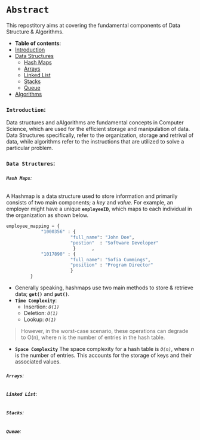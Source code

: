 
# **`Abstract`**

This repostitory aims at covering the fundamental components of Data Structure & Algorithms.

-  **Table of contents**:
  - [Introduction](#introduction)
  - [Data Structures](#data-structures)
    - [Hash Maps](#hash-maps)
    - [ Arrays](#arrays)
    - [Linked List](#linked-list)
    - [ Stacks](#stacks)
    - [ Queue](#queue)
  - [Algorithms](#algorithms)
  



### **`Introduction`**: 

Data structures and aAlgorithms are fundamental concepts in Computer Science, which are used for the efficient storage and manipulation of data.
Data Structures specifically, refer to the organization, storage and retrival of data, while algorithms refer to the instructions that are utilized to solve a particular problem.





### **`Data Structures`**:


###### **`Hash Maps`**:


A Hashmap is a data structure used to store information and primarily consists of two main components; a *key* and *value*. For example, an employer might have a unique **`employeeID`**, which maps to each individual in the organization as shown below.

```python
employee_mapping = {
             "1000356" : {
                        "full_name": "John Doe",
                        "postion"  : "Software Developer"
                         }      ,
             "1017890" : {
                        "full_name": "Sofia Cummings",
                        "position" : "Program Director"
                        }   
         }
```
- Generally speaking, hashmaps use two main methods to store & retrieve data; **`get()`** and **`put()`**.
- **`Time Complexity`**:
    - Insertion: *`O(1)`*
    - Deletion: *`O(1)`*
    - Lookup: *`O(1)`*

> However, in the worst-case scenario, these operations can degrade to O(n), where n is the number of entries in the hash table. 
- **`Space Complexity`**
The space complexity for a hash table is *`O(n)`*, where *n* is the number of entries. This accounts for the storage of keys and their associated values.




###### **`Arrays`**:
###### **`Linked List`**:
###### **`Stacks`**:
###### **`Queue`**:




